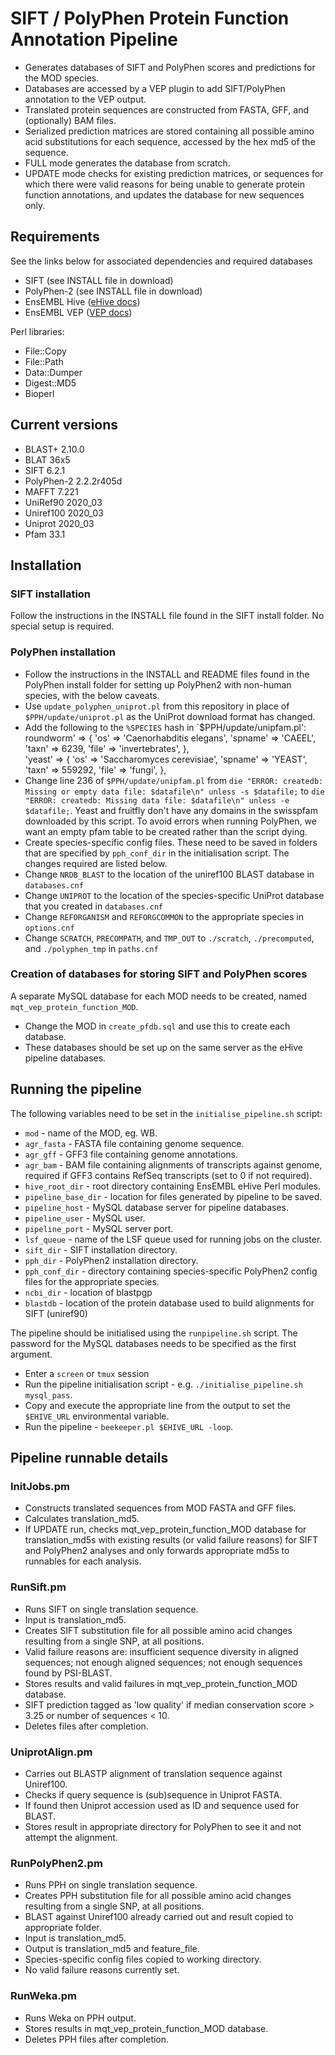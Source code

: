 # SIFT / PolyPhen Protein Function Annotation Pipeline

- Generates databases of SIFT and PolyPhen scores and predictions for the MOD species.  
- Databases are accessed by a VEP plugin to add SIFT/PolyPhen annotation to the VEP output.
- Translated protein sequences are constructed from FASTA, GFF, and (optionally) BAM files.
- Serialized prediction matrices are stored containing all possible amino acid substitutions for each sequence, accessed by the hex md5 of the sequence.
- FULL mode generates the database from scratch.
- UPDATE mode checks for existing prediction matrices, or sequences for which there were valid reasons for being unable to generate protein function annotations, and updates the database for new sequences only.


## Requirements

See the links below for associated dependencies and required databases

- SIFT (see INSTALL file in download)
- PolyPhen-2 (see INSTALL file in download)
- EnsEMBL Hive ([eHive docs](https://ensembl-hive.readthedocs.io/en/version2.5/quickstart/install.html))
- EnsEMBL VEP ([VEP docs](https://m.ensembl.org/info/docs/tools/vep/script/vep_download.html#installer))

Perl libraries:
- File::Copy
- File::Path
- Data::Dumper
- Digest::MD5
- Bioperl


## Current versions

- BLAST+ 2.10.0
- BLAT 36x5
- SIFT 6.2.1
- PolyPhen-2 2.2.2r405d
- MAFFT 7.221
- UniRef90 2020_03
- Uniref100 2020_03
- Uniprot 2020_03
- Pfam 33.1


## Installation

### SIFT installation

Follow the instructions in the INSTALL file found in the SIFT install folder.  No special setup is required.

### PolyPhen installation

- Follow the instructions in the INSTALL and README files found in the PolyPhen install folder for setting up PolyPhen2 with non-human species, with the below caveats.
- Use `update_polyphen_uniprot.pl` from this repository in place of `$PPH/update/uniprot.pl` as the UniProt download format has changed. 
- Add the following to the `%SPECIES` hash in `$PPH/update/unipfam.pl':
    roundworm' => {
        'os' => 'Caenorhabditis elegans',
        'spname' => 'CAEEL',
        'taxn' => 6239,
        'file' => 'invertebrates',
    },                                                                                                                                                                                                  
    'yeast' => {
        'os' => 'Saccharomyces cerevisiae',
        'spname' => 'YEAST',
        'taxn' => 559292,
        'file' => 'fungi',
    },
- Change line 236 of `$PPH/update/unipfam.pl` from `die "ERROR: createdb: Missing or empty data file: $datafile\n" unless -s $datafile;` to `die "ERROR: createdb: Missing data file: $datafile\n" unless -e $datafile;`. Yeast and fruitfly don't have any domains in the swisspfam downloaded by this script.  To avoid errors when running PolyPhen, we want an empty pfam table to be created rather than the script dying.
- Create species-specific config files.  These need to be saved in folders that are specified by `pph_conf_dir` in the initialisation script.  The changes required are listed below.
- Change `NRDB_BLAST` to the location of the uniref100 BLAST database in `databases.cnf`
- Change `UNIPROT` to the location of the species-specific UniProt database that you created in `databases.cnf`
- Change `REFORGANISM` and `REFORGCOMMON` to the appropriate species in `options.cnf`
- Change `SCRATCH`, `PRECOMPATH`, and `TMP_OUT` to `./scratch`, `./precomputed`, and `./polyphen_tmp` in `paths.cnf`

### Creation of databases for storing SIFT and PolyPhen scores

A separate MySQL database for each MOD needs to be created, named `mqt_vep_protein_function_MOD`.
- Change the MOD in `create_pfdb.sql` and use this to create each database.
- These databases should be set up on the same server as the eHive pipeline databases.


## Running the pipeline

The following variables need to be set in the `initialise_pipeline.sh` script:
- `mod` - name of the MOD, eg. WB.
- `agr_fasta` - FASTA file containing genome sequence.
- `agr_gff` - GFF3 file containing genome annotations.
- `agr_bam` - BAM file containing alignments of transcripts against genome, required if GFF3 contains RefSeq transcripts (set to 0 if not required).
- `hive_root_dir` - root directory containing EnsEMBL eHive Perl modules.
- `pipeline_base_dir` - location for files generated by pipeline to be saved.
- `pipeline_host` - MySQL database server for pipeline databases.
- `pipeline_user` - MySQL user.
- `pipeline_port` - MySQL server port.
- `lsf_queue` - name of the LSF queue used for running jobs on the cluster.
- `sift_dir` - SIFT installation directory.
- `pph_dir` - PolyPhen2 installation directory.
- `pph_conf_dir` - directory containing species-specific PolyPhen2 config files for the appropriate species.
- `ncbi_dir` - location of blastpgp
- `blastdb` - location of the protein database used to build alignments for SIFT (uniref90)

The pipeline should be initialised using the `runpipeline.sh` script.  The password for the MySQL databases needs to be specified as the first argument.
- Enter a `screen` or `tmux` session
- Run the pipeline initialisation script - e.g. `./initialise_pipeline.sh mysql_pass`.
- Copy and execute the appropriate line from the output to set the `$EHIVE_URL` environmental variable.
- Run the pipeline - `beekeeper.pl $EHIVE_URL -loop`.


## Pipeline runnable details

### InitJobs.pm

- Constructs translated sequences from MOD FASTA and GFF files.
- Calculates translation_md5.
- If UPDATE run, checks mqt_vep_protein_function_MOD database for translation_md5s with existing results (or valid failure reasons) for SIFT and PolyPhen2 analyses and only forwards appropriate md5s to runnables for each analysis.

### RunSift.pm

- Runs SIFT on single translation sequence.
- Input is translation_md5.
- Creates SIFT substitution file for all possible amino acid changes resulting from a single SNP, at all positions.
- Valid failure reasons are: insufficient sequence diversity in aligned sequences; not enough aligned sequences; not enough sequences found by PSI-BLAST.
- Stores results and valid failures in mqt_vep_protein_function_MOD database.
- SIFT prediction tagged as 'low quality' if median conservation score > 3.25 or number of sequences < 10.
- Deletes files after completion.

### UniprotAlign.pm

- Carries out BLASTP alignment of translation sequence against Uniref100.
- Checks if query sequence is (sub)sequence in Uniprot FASTA.
- If found then Uniprot accession used as ID and sequence used for BLAST.
- Stores result in appropriate directory for PolyPhen to see it and not attempt the alignment.

### RunPolyPhen2.pm

- Runs PPH on single translation sequence.
- Creates PPH substitution file for all possible amino acid changes resulting from a single SNP, at all positions.
- BLAST against Uniref100 already carried out and result copied to appropriate folder.
- Input is translation_md5.
- Output is translation_md5 and feature_file.
- Species-specific config files copied to working directory.
- No valid failure reasons currently set.

### RunWeka.pm

- Runs Weka on PPH output.
- Stores results in mqt_vep_protein_function_MOD database.
- Deletes PPH files after completion.
